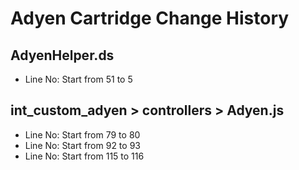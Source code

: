 # Adyen Cartridge Change History

## AdyenHelper.ds
- Line No: Start from 51 to 5


## int_custom_adyen > controllers > Adyen.js
- Line No: Start from 79 to 80
- Line No: Start from 92 to 93
- Line No: Start from 115 to 116